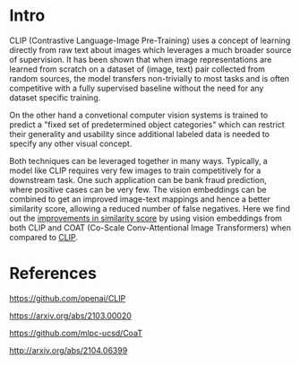 # Intro
CLIP (Contrastive Language-Image Pre-Training) uses a concept of learning directly from raw text about images which leverages a much broader source of supervision.
It has been shown that when image representations are learned from scratch on a dataset of (image, text) pair collected from random sources, the model transfers non-trivially to most tasks and is often competitive with a fully supervised baseline without the need for any dataset specific training. 

On the other hand a convetional computer vision systems is trained to predict a "fixed set of predetermined object categories" which can restrict their generality and usability since additional labeled data is needed to specify any other visual concept.

Both techniques can be leveraged together in many ways. Typically, a model like CLIP requires very few images to train competitively for a downstream task. One such application can be bank fraud prediction, where positive cases can be very few. The vision embeddings can be combined to get an improved image-text mappings and hence a better similarity score, allowing a reduced number of false negatives. Here we find out the [improvements in similarity score](/Improvements_using_a_limited_class_model.ipynb) by using vision embeddings from both CLIP and COAT (Co-Scale Conv-Attentional Image Transformers) when compared to [CLIP](/https://github.com/openai/CLIP/blob/main/notebooks/Interacting_with_CLIP.ipynb).

# References
https://github.com/openai/CLIP

https://arxiv.org/abs/2103.00020

https://github.com/mlpc-ucsd/CoaT

http://arxiv.org/abs/2104.06399

 
